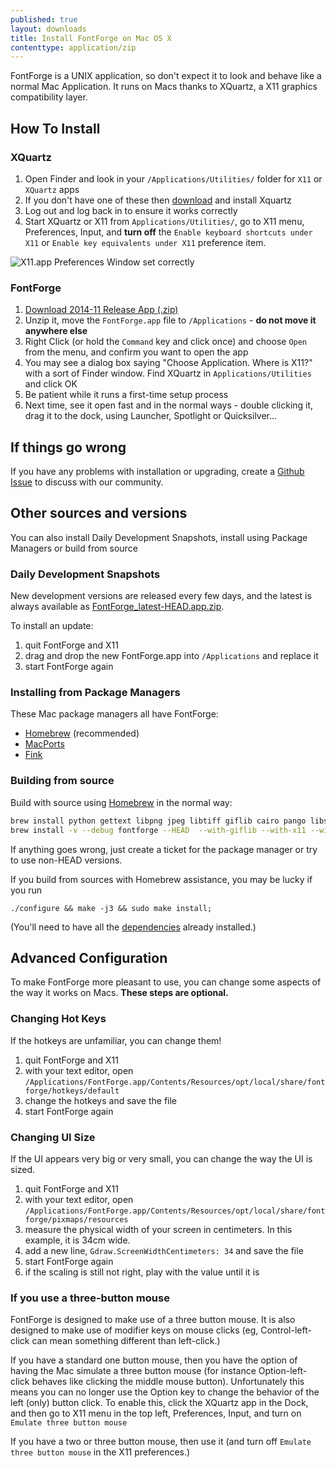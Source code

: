 ```yaml
---
published: true
layout: downloads
title: Install FontForge on Mac OS X
contenttype: application/zip
---
```


FontForge is a UNIX application, so don't expect it to look and behave like a normal Mac Application.
It runs on Macs thanks to XQuartz, a X11 graphics compatibility layer.

## How To Install 

### XQuartz

1. Open Finder and look in your `/Applications/Utilities/` folder for `X11` or `XQuartz` apps
2. If you don't have one of these then [download](http://xquartz.macosforge.org) and install Xquartz
3. Log out and log back in to ensure it works correctly
4. Start XQuartz or X11 from `Applications/Utilities/`, go to X11 menu, Preferences, Input, and **turn off** the `Enable keyboard shortcuts under X11` or `Enable key equivalents under X11` preference item.

![X11.app Preferences Window set correctly](../x11prefs.png)

### FontForge

1. [Download 2014-11 Release App (.zip)](https://github.com/fontforge/fontforge/releases/download/20141126/FontForge-2014-11-26-0425-Mac.zip)
2. Unzip it, move the `FontForge.app` file to `/Applications` - **do not move it anywhere else**
3. Right Click (or hold the `Command` key and click once) and choose `Open` from the menu, and confirm you want to open the app
4. You may see a dialog box saying "Choose Application. Where is X11?" with a sort of Finder window. Find XQuartz in `Applications/Utilities` and click OK
5. Be patient while it runs a first-time setup process
6. Next time, see it open fast and in the normal ways - double clicking it, drag it to the dock, using Launcher, Spotlight or Quicksilver...

## If things go wrong

If you have any problems with installation or upgrading, create a [Github Issue](https://guides.github.com/features/issues/) to discuss with our community.

## Other sources and versions

You can also install Daily Development Snapshots, install using Package Managers or build from source

### Daily Development Snapshots

New development versions are released every few days, and the latest is always available as [FontForge_latest-HEAD.app.zip](http://fuuko.libferris.com/osx/packages/FontForge_latest-HEAD.app.zip).

To install an update:

1. quit FontForge and X11
2. drag and drop the new FontForge.app into `/Applications` and replace it
3. start FontForge again

### Installing from Package Managers

These Mac package managers all have FontForge:

* [Homebrew](http://www.brew.sh) (recommended)
* [MacPorts](https://www.macports.org/)
* [Fink](http://www.finkproject.org/)

### Building from source

Build with source using [Homebrew](http://www.brew.sh) in the normal way:

```Bash
brew install python gettext libpng jpeg libtiff giflib cairo pango libspiro czmq fontconfig automake libtool pkg-config glib pango
brew install -v --debug fontforge --HEAD  --with-giflib --with-x11 --with-libspiro
```

If anything goes wrong, just create a ticket for the package manager or try to use non-HEAD versions.

If you build from sources with Homebrew assistance, you may be lucky if you run

    ./configure && make -j3 && sudo make install;

(You'll need to have all the [dependencies](../source.html#Dependencies) already installed.)

## Advanced Configuration

To make FontForge more pleasant to use, you can change some aspects of the way it works on Macs. **These steps are optional.**

### Changing Hot Keys

If the hotkeys are unfamiliar, you can change them!

1. quit FontForge and X11
2. with your text editor, open `/Applications/FontForge.app/Contents/Resources/opt/local/share/fontforge/hotkeys/default`
3. change the hotkeys and save the file
4. start FontForge again

### Changing UI Size

If the UI appears very big or very small, you can change the way the UI is sized.

1. quit FontForge and X11
2. with your text editor, open `/Applications/FontForge.app/Contents/Resources/opt/local/share/fontforge/pixmaps/resources`
3. measure the physical width of your screen in centimeters. In this example, it is 34cm wide.
4. add a new line, `Gdraw.ScreenWidthCentimeters: 34` and save the file
5. start FontForge again
6. if the scaling is still not right, play with the value until it is

### If you use a three-button mouse

FontForge is designed to make use of a three button mouse. It is also designed to make use of modifier keys on mouse clicks (eg, Control-left-click can mean something different than left-click.)

If you have a standard one button mouse, then you have the option of having the Mac simulate a three button mouse (for instance Option-left-click behaves like clicking the middle mouse button). Unfortunately this means you can no longer use the Option key to change the behavior of the left (only) button click. To enable this, click the XQuartz app in the Dock, and then go to X11 menu in the top left, Preferences, Input, and turn on `Emulate three button mouse`

If you have a two or three button mouse, then use it (and turn off `Emulate three button mouse` in the X11 preferences.)
